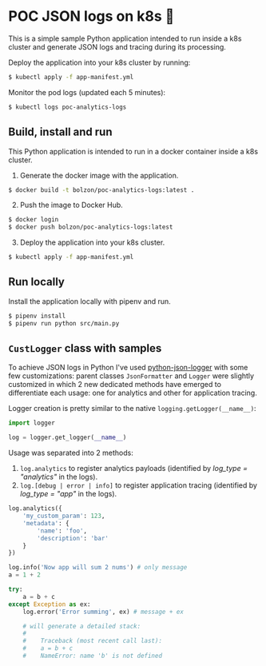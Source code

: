 # POC JSON logs on k8s 🐋

This is a simple sample Python application intended to run inside a k8s cluster
and generate JSON logs and tracing during its processing.

Deploy the application into your k8s cluster by running:

```sh
$ kubectl apply -f app-manifest.yml
```

Monitor the pod logs (updated each 5 minutes):

```sh
$ kubectl logs poc-analytics-logs
```

## Build, install and run

This Python application is intended to run in a docker container inside a k8s cluster.

1. Generate the docker image with the application.

```sh
$ docker build -t bolzon/poc-analytics-logs:latest .
```

2. Push the image to Docker Hub.

```sh
$ docker login
$ docker push bolzon/poc-analytics-logs:latest
```

3. Deploy the application into your k8s cluster.

```sh
$ kubectl apply -f app-manifest.yml
```

## Run locally

Install the application locally with pipenv and run.

```sh
$ pipenv install
$ pipenv run python src/main.py
```

## `CustLogger` class with samples

To achieve JSON logs in Python I've used [python-json-logger](https://github.com/madzak/python-json-logger/) with some few customizations: parent classes `JsonFormatter` and `Logger` were slightly customized in which 2 new dedicated methods have emerged to differentiate each usage: one for analytics and other for application tracing.

Logger creation is pretty similar to the native `logging.getLogger(__name__)`:

```python
import logger

log = logger.get_logger(__name__)
```

Usage was separated into 2 methods:

1) `log.analytics` to register analytics payloads (identified by _log_type = "analytics"_ in the logs).
2) `log.[debug | error | info]` to register application tracing (identified by _log_type = "app"_ in the logs).

```python
log.analytics({
    'my_custom_param': 123,
    'metadata': {
        'name': 'foo',
        'description': 'bar'
    }
})
```

```python
log.info('Now app will sum 2 nums') # only message
a = 1 + 2

try:
    a = b + c
except Exception as ex:
    log.error('Error summing', ex) # message + ex

    # will generate a detailed stack:
    #
    #    Traceback (most recent call last):
    #    a = b + c
    #    NameError: name 'b' is not defined
```
